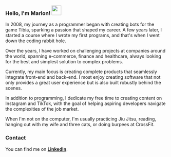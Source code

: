 ### Hello, I'm Marlon! <img src="https://media.giphy.com/media/hvRJCLFzcasrR4ia7z/giphy.gif" width="30px"> 


In 2008, my journey as a programmer began with creating bots for the game Tibia, sparking a passion that shaped my career. A few years later, I started a course where I wrote my first programs, and that's when I went down the coding rabbit hole.

Over the years, I have worked on challenging projects at companies around the world, spanning e-commerce, finance and healthcare, always looking for the best and simplest solution to complex problems.

Currently, my main focus is creating complete products that seamlessly integrate front-end and back-end. I most enjoy creating software that not only provides a great user experience but is also built robustly behind the scenes.

In addition to programming, I dedicate my free time to creating content on Instagram and TikTok, with the goal of helping aspiring developers navigate the complexities of the job market.

When I'm not on the computer, I'm usually practicing Jiu Jitsu, reading, hanging out with my wife and three cats, or doing burpees at CrossFit.

### Contact

You can find me on **[LinkedIn](https://www.linkedin.com/in/marlon-savian/)**.
